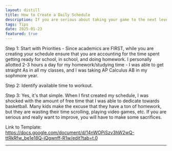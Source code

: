 ```yaml
---
layout: distill
title: How to Create a Daily Schedule
description: If you are serious about taking your game to the next level, you cannot afford to waste any time. 
tags: Tips
date: 2025-01-23
featured: true
---
```


Step 1: Start with Priorities - Since academics are FIRST, while you are creating your schedule ensure that you are accounting for the time spent getting ready for school, in school, and doing homework. I personally allotted 2-3 hours a day for my homework/studying time - I was able to get straight As in all my classes, and I was taking AP Calculus AB in my sophmore year.

Step 2: Identify available time to workout. 

Step 3: Yes, it's that simple. When I first created my schedule, I was shocked with the amount of free time that I was able to dedicate towards basketball. Many kids make the excuse that they have a ton of homework, but they are wasting their time scrolling, playing video games, etc. If you are serious and really want to improve, you will have to make some sacrifices.

Link to Template: https://docs.google.com/document/d/14nWOPiSzv3hW2wQ-ttRkRfw_be1e18Q-jQgwnff-R1w/edit?tab=t.0

---


